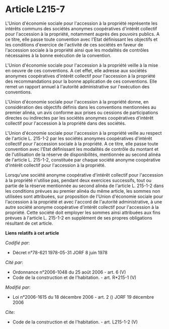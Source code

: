# Article L215-7

L'Union d'économie sociale pour l'accession à la propriété représente les intérêts communs des sociétés anonymes coopératives
d'intérêt collectif pour l'accession à la propriété, notamment auprès des pouvoirs publics. A ce titre, elle passe toute
convention avec l'Etat définissant les objectifs et les conditions d'exercice de l'activité de ces sociétés en faveur de
l'accession sociale à la propriété ainsi que les modalités de contrôles nécessaires à la bonne exécution de la convention. 

L'Union d'économie sociale pour l'accession à la propriété veille à la mise en oeuvre de ces conventions. A cet effet, elle
adresse aux sociétés anonymes coopératives d'intérêt collectif pour l'accession à la propriété des recommandations pour la
bonne application de ces conventions. Elle remet un rapport annuel à l'autorité administrative sur l'exécution des
conventions. 

L'Union d'économie sociale pour l'accession à la propriété donne, en considération des objectifs définis dans les conventions
mentionnées au premier alinéa, un avis conforme aux prises ou cessions de participations directes ou indirectes par les
sociétés anonymes coopératives d'intérêt collectif pour l'accession à la propriété dans des sociétés. 

L'Union d'économie sociale pour l'accession à la propriété veille au respect de l'article L. 215-1-2 par les sociétés
anonymes coopératives d'intérêt collectif pour l'accession sociale à la propriété. A ce titre, elle passe toute convention
avec l'Etat définissant les modalités de contrôle du montant et de l'utilisation de la réserve de disponibilités, mentionnée
au second alinéa de l'article L. 215-1-2, constituée par chaque société anonyme coopérative d'intérêt collectif pour
l'accession à la propriété. 

Lorsqu'une société anonyme coopérative d'intérêt collectif pour l'accession à la propriété n'utilise pas, pendant deux
exercices successifs, tout ou partie de la réserve mentionnée au second alinéa de l'article L. 215-1-2 dans les conditions
prévues au premier alinéa du même article, les sommes non utilisées sont attribuées, sur proposition de l'Union d'économie
sociale pour l'accession à la propriété et avec l'accord de l'autorité administrative, à une autre société anonyme
coopérative d'intérêt collectif pour l'accession à la propriété. Cette société doit employer les sommes ainsi attribuées aux
fins prévues à l'article L. 215-1-2 en supplément de ses propres obligations résultant de cet article.

**Liens relatifs à cet article**

_Codifié par_:

  - Décret n°78-621 1978-05-31 JORF 8 juin 1978

_Cité par_:

  - Ordonnance n°2006-1048 du 25 août 2006 - art. 6 (V)
  - Code de la construction et de l'habitation. - art. R*215-1 (V)

_Modifié par_:

  - Loi n°2006-1615 du 18 décembre 2006 - art. 2 () JORF 19 décembre 2006

_Cite_:

  - Code de la construction et de l'habitation. - art. L215-1-2 (V)
